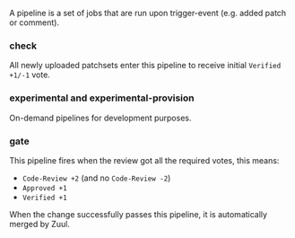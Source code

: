 A pipeline is a set of jobs that are run upon trigger-event (e.g. added patch or comment).
### check
All newly uploaded patchsets enter this pipeline to receive initial `Verified +1/-1` vote.
### experimental and experimental-provision
On-demand pipelines for development purposes.
### gate
This pipeline fires when the review got all the required votes, this means:
* `Code-Review +2` (and no `Code-Review -2`)
* `Approved +1`
* `Verified +1`

When the change successfully passes this pipeline, it is automatically merged by Zuul.
